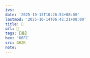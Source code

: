 ```yaml
---
ivs:
date: '2025-10-13T10:26:54+08:00'
lastmod: '2025-10-14T06:42:21+08:00'
title: 􀚼
url: 􀚼
tags: [曼]
hex: '66FC'
src: GHZR
note:
---
```

